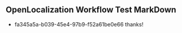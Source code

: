 ## OpenLocalization Workflow Test MarkDown
* fa345a5a-b039-45e4-97b9-f52a61be0e66 thanks!

<!--HONumber=Aug16_HO4-->


